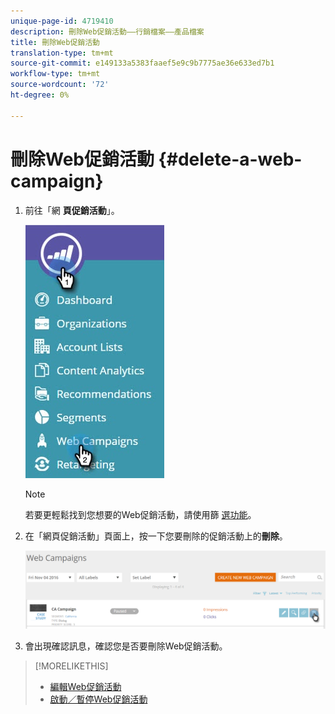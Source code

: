 ```yaml
---
unique-page-id: 4719410
description: 刪除Web促銷活動——行銷檔案——產品檔案
title: 刪除Web促銷活動
translation-type: tm+mt
source-git-commit: e149133a5383faaef5e9c9b7775ae36e633ed7b1
workflow-type: tm+mt
source-wordcount: '72'
ht-degree: 0%

---
```



# 刪除Web促銷活動 {#delete-a-web-campaign}

1. 前往「網 **頁促銷活動**」。

   ![](assets/web-campaigns-hand-3.jpg)

   >[!NOTE]
   >
   >若要更輕鬆找到您想要的Web促銷活動，請使用篩 [選功能](filter-web-campaigns.md)。

1. 在「網頁促銷活動」頁面上，按一下您要刪除的促銷活動上的**刪除**。

   ![](assets/web-campaigns-1-delete-hand-1.png)

1. 會出現確認訊息，確認您是否要刪除Web促銷活動。

>[!MORELIKETHIS]
>
>* [編輯Web促銷活動](edit-an-existing-web-campaign.md)
>* [啟動／暫停Web促銷活動](launch-pause-a-web-campaign.md)

